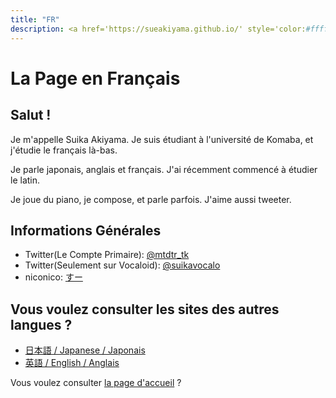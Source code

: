 ```yaml
---
title: "FR"
description: <a href='https://sueakiyama.github.io/' style='color:#ffffff'><u>Le Site Web de Suika Akiyama</u></a>
---
```


# La Page en Français

## Salut !
Je m'appelle Suika Akiyama. Je suis étudiant à l'université de Komaba, et j'étudie le français là-bas.

Je parle japonais, anglais et français. J'ai récemment commencé à étudier le latin.

Je joue du piano, je compose, et parle parfois. J'aime aussi tweeter.

## Informations Générales
- Twitter(Le Compte Primaire): [@mtdtr_tk](https://twitter.com/mtdtr_tk)
- Twitter(Seulement sur Vocaloid): [@suikavocalo](https://twitter.com/suikavocalo)
- niconico: [すー](https://www.nicovideo.jp/user/97810681/video)

## Vous voulez consulter les sites des autres langues ?
- [日本語 / Japanese / Japonais](index-ja)
- [英語 / English / Anglais](index-en)

Vous voulez consulter [la page d'accueil](index) ?
